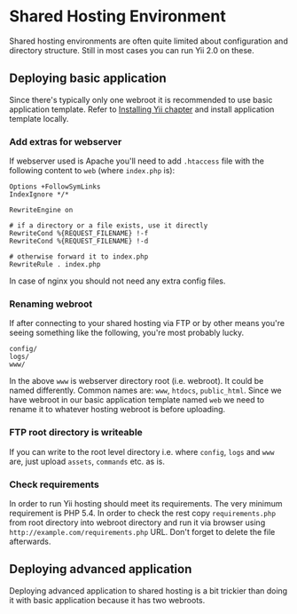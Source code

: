 Shared Hosting Environment
==========================

Shared hosting environments are often quite limited about configuration and directory structure. Still in most cases
you can run Yii 2.0 on these.

Deploying basic application
---------------------------

Since there's typically only one webroot it is recommended to use basic application template. Refer to
[Installing Yii chapter](start-installation.md) and install application template locally.

### Add extras for webserver

If webserver used is Apache you'll need to add `.htaccess` file with the following content to `web`
(where `index.php` is):

```
Options +FollowSymLinks
IndexIgnore */*

RewriteEngine on

# if a directory or a file exists, use it directly
RewriteCond %{REQUEST_FILENAME} !-f
RewriteCond %{REQUEST_FILENAME} !-d

# otherwise forward it to index.php
RewriteRule . index.php
```

In case of nginx you should not need any extra config files.

### Renaming webroot

If after connecting to your shared hosting via FTP or by other means you're seeing something like the following, you're
most probably lucky.
 
```
config/
logs/
www/
```

In the above `www` is webserver directory root (i.e. webroot). It could be named differently. Common names are: `www`,
`htdocs`, `public_html`. Since we have webroot in our basic application template named `web` we need to rename it to
whatever hosting webroot is before uploading.

### FTP root directory is writeable

If you can write to the root level directory i.e. where `config`, `logs` and `www` are, just upload `assets`, `commands`
etc. as is.

### Check requirements

In order to run Yii hosting should meet its requirements. The very minimum requirement is PHP 5.4. In order to check
the rest copy `requirements.php` from root directory into webroot directory and run it via browser using
`http://example.com/requirements.php` URL. Don't forget to delete the file afterwards.


Deploying advanced application
------------------------------

Deploying advanced application to shared hosting is a bit trickier than doing it with basic application because it has
two webroots.